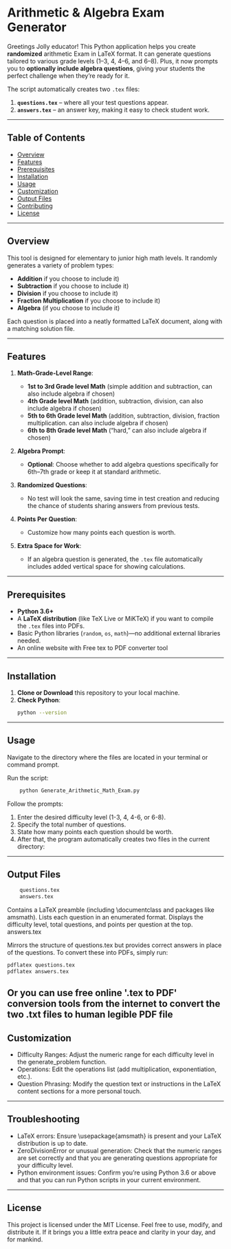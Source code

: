 # Arithmetic & Algebra Exam Generator

Greetings Jolly educator! This Python application helps you create **randomized** arithmetic Exam in LaTeX format.
 It can generate questions tailored to various grade levels (1–3, 4, 4–6, and 6–8). Plus, it now prompts you to **optionally include algebra questions**, giving your students the perfect challenge when they’re ready for it.  

The script automatically creates two `.tex` files:
1. **`questions.tex`** – where all your test questions appear.  
2. **`answers.tex`** – an answer key, making it easy to check student work.

---

## Table of Contents

- [Overview](#overview)  
- [Features](#features)  
- [Prerequisites](#prerequisites)  
- [Installation](#installation)  
- [Usage](#usage)  
- [Customization](#customization)  
- [Output Files](#output-files)  
- [Contributing](#contributing)  
- [License](#license)

---

## Overview

This tool is designed for elementary to junior high math levels. It randomly generates a variety of problem types:

- **Addition**  if you choose to include it)
- **Subtraction**  if you choose to include it)
- **Division**   if you choose to include it)
- **Fraction Multiplication**  if you choose to include it)
- **Algebra** (if you choose to include it)

Each question is placed into a neatly formatted LaTeX document, along with a matching solution file.

---

## Features

1. **Math-Grade-Level Range**: 
   - **1st to 3rd Grade level Math** (simple addition and subtraction, can also include algebra if chosen)  
   - **4th Grade level Math** (addition, subtraction, division, can also include algebra if chosen)  
   - **5th to 6th Grade level Math** (addition, subtraction, division, fraction multiplication. can also include algebra if chosen)  
   - **6th to 8th Grade level Math** (“hard,” can also include algebra if chosen)

2. **Algebra Prompt**:  
   - **Optional**: Choose whether to add algebra questions specifically for 6th–7th grade or keep it at standard arithmetic.

3. **Randomized Questions**:  
   - No test will look the same, saving time in test creation and reducing the chance of students sharing answers from previous tests.

4. **Points Per Question**:  
   - Customize how many points each question is worth.

5. **Extra Space for Work**:  
   - If an algebra question is generated, the `.tex` file automatically includes added vertical space for showing calculations.

---

## Prerequisites

- **Python 3.6+**  
- A **LaTeX distribution** (like TeX Live or MiKTeX) if you want to compile the `.tex` files into PDFs.  
- Basic Python libraries (`random`, `os`, `math`)—no additional external libraries needed.
- An online website with Free tex to PDF converter tool

---

## Installation

1. **Clone or Download** this repository to your local machine.
2. **Check Python**:
   ```bash
   python --version
   ```
---

## Usage

Navigate to the directory where the files are located in your terminal or command prompt.

Run the script:

```bash
	python Generate_Arithmetic_Math_Exam.py
 ```

Follow the prompts:

 1. Enter the desired difficulty level (1-3, 4, 4-6, or 6-8).
 2. Specify the total number of questions.
 3. State how many points each question should be worth.
 4. After that, the program automatically creates two files in the current directory:

---

## Output Files

  ```bash
	  questions.tex
	  answers.tex
  ```

Contains a LaTeX preamble (including \documentclass and packages like amsmath).
Lists each question in an enumerated format.
Displays the difficulty level, total questions, and points per question at the top.
answers.tex

Mirrors the structure of questions.tex but provides correct answers in place of the questions.
To convert these into PDFs, simply run:

```bash
pdflatex questions.tex
pdflatex answers.tex
```
Or you can use free online '.tex to PDF' conversion tools from the internet to convert the two .txt files to human legible PDF file
---

## Customization
- Difficulty Ranges: Adjust the numeric range for each difficulty level in the generate_problem function.
- Operations: Edit the operations list (add multiplication, exponentiation, etc.).
- Question Phrasing: Modify the question text or instructions in the LaTeX content sections for a more personal touch.

---

## Troubleshooting
- LaTeX errors: Ensure \usepackage{amsmath} is present and your LaTeX distribution is up to date.
- ZeroDivisionError or unusual generation: Check that the numeric ranges are set correctly and that you are generating questions appropriate for your difficulty level.
- Python environment issues: Confirm you’re using Python 3.6 or above and that you can run Python scripts in your current environment.
	
---

## License
This project is licensed under the MIT License. Feel free to use, modify, and distribute it. If it brings you a little extra peace and clarity in your day, and for
	mankind.



